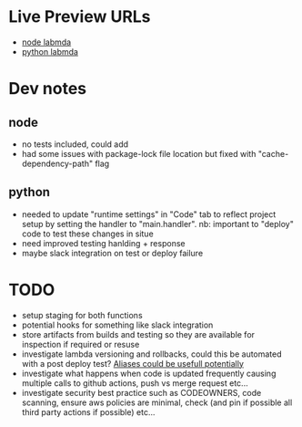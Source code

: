 # Live Preview URLs

- [node labmda](https://asrffimpobrcu3qvpnucowjmae0pdwyc.lambda-url.us-east-1.on.aws/)
- [python labmda](https://g7i5xag6l5etp2q2gtfbjtjifm0utgst.lambda-url.us-east-1.on.aws/)


# Dev notes
## node
- no tests included, could add
- had some issues with package-lock file location but fixed with "cache-dependency-path" flag

## python
 - needed to update "runtime settings" in "Code" tab to reflect project setup by setting the handler to "main.handler". nb: important to "deploy" code to test these changes in situe
 - need improved testing hanlding + response
 - maybe slack integration on test or deploy failure

# TODO

- setup staging for both functions
- potential hooks for something like slack integration
- store artifacts from builds and testing so they are available for inspection if required or resuse
- investigate lambda versioning and rollbacks, could this be automated with a post deploy test? [Aliases could be usefull potentially](https://docs.aws.amazon.com/lambda/latest/dg/configuration-aliases.html)
- investigate what happens when code is updated frequently causing multiple calls to github actions, push vs merge request etc... 
- investigate security best practice such as CODEOWNERS, code scanning, ensure aws policies are minimal, check (and pin if possible all third party actions if possible) etc...